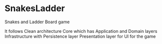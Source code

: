 # SnakesLadder
Snakes and Ladder Board game

It follows Clean architecture 
Core which has Application and Domain layers
Infrastructure with Persistence layer
Presentation layer for UI for the game
